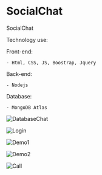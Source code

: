 # SocialChat
SocialChat

Technology use:

Front-end:

    - Html, CSS, JS, Boostrap, Jquery 
 Back-end:
 
    - Nodejs
 Database:
 
    - MongoDB Atlas
 ![DatabaseChat](https://user-images.githubusercontent.com/72645238/156230704-7b3f7dfd-5876-4f0a-a9c3-d85c16bda1d3.PNG)

 ![Login](https://user-images.githubusercontent.com/72645238/156230025-89d79419-1b4b-4fd2-9365-5e2e92771f56.JPG)
 
 ![Demo1](https://user-images.githubusercontent.com/72645238/156230744-8c6a509e-6650-49b0-867d-73babf872fb0.PNG)

![Demo2](https://user-images.githubusercontent.com/72645238/156230751-77de9468-5f69-4ab9-a1e5-ec37c1b7c109.PNG)

![Call](https://user-images.githubusercontent.com/72645238/156230918-418991e3-14d6-4c87-8611-f3447426e275.png)

